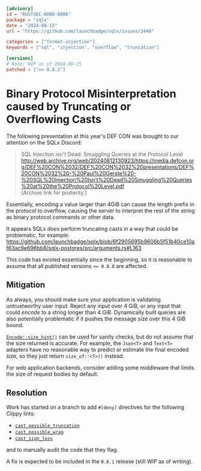 ```toml
[advisory]
id = "RUSTSEC-0000-0000"
package = "sqlx"
date = "2024-08-15"
url = "https://github.com/launchbadge/sqlx/issues/3440"

categories = ["format-injection"]
keywords = ["sql", "injection", "overflow", "truncation"]

[versions]
# Note: WIP as of 2024-08-15
patched = [">= 0.8.1"]
```

# Binary Protocol Misinterpretation caused by Truncating or Overflowing Casts

The following presentation at this year's DEF CON was brought to our attention on the SQLx Discord:

> SQL Injection isn't Dead: Smuggling Queries at the Protocol Level  
> <http://web.archive.org/web/20240812130923/https://media.defcon.org/DEF%20CON%2032/DEF%20CON%2032%20presentations/DEF%20CON%2032%20-%20Paul%20Gerste%20-%20SQL%20Injection%20Isn't%20Dead%20Smuggling%20Queries%20at%20the%20Protocol%20Level.pdf>  
> (Archive link for posterity.)

Essentially, encoding a value larger than 4GiB can cause the length prefix in the protocol to overflow, 
causing the server to interpret the rest of the string as binary protocol commands or other data.

It appears SQLx _does_ perform truncating casts in a way that could be problematic, 
for example: <https://github.com/launchbadge/sqlx/blob/6f2905695b9606b5f51b40ce10af63ac9e696bb8/sqlx-postgres/src/arguments.rs#L163>

This code has existed essentially since the beginning, 
so it is reasonable to assume that all published versions `<= 0.8.0` are affected.

## Mitigation

As always, you should make sure your application is validating untrustworthy user input. 
Reject any input over 4 GiB, or any input that could _encode_ to a string longer than 4 GiB. 
Dynamically built queries are also potentially problematic if it pushes the message size over this 4 GiB bound.

[`Encode::size_hint()`](https://docs.rs/sqlx/latest/sqlx/trait.Encode.html#method.size_hint) 
can be used for sanity checks, but do not assume that the size returned is accurate. 
For example, the `Json<T>` and `Text<T>` adapters have no reasonable way to predict or estimate the final encoded size, 
so they just return `size_of::<T>()` instead.

For web application backends, consider adding some middleware that limits the size of request bodies by default.

## Resolution

Work has started on a branch to add `#[deny]` directives for the following Clippy lints:

* [`cast_possible_truncation`](https://rust-lang.github.io/rust-clippy/master/#/cast_possible_truncation)
* [`cast_possible_wrap`](https://rust-lang.github.io/rust-clippy/master/#/cast_possible_wrap)
* [`cast_sign_loss`](https://rust-lang.github.io/rust-clippy/master/#/cast_sign_loss)

and to manually audit the code that they flag.

A fix is expected to be included in the `0.8.1` release (still WIP as of writing).
